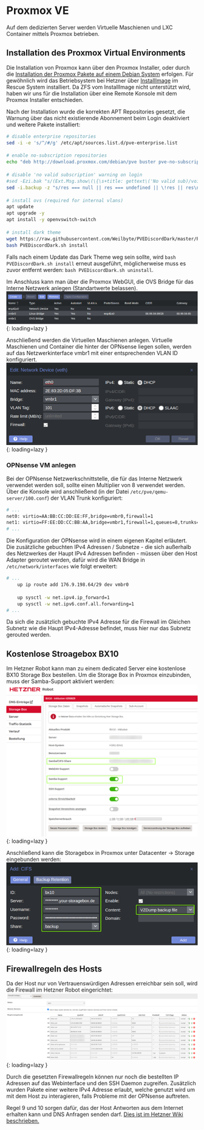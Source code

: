 # Proxmox VE
Auf dem dedizierten Server werden Virtuelle Maschienen und LXC Container mittels Proxmox betrieben.

## Installation des Proxmox Virtual Environments
Die Installation von Proxmox kann über den Proxmox Installer, oder durch die [Installation der Proxmox Pakete auf einem Debian System](https://pve.proxmox.com/wiki/Install_Proxmox_VE_on_Debian_Buster) erfolgen.
Für gewöhnlich wird das Betriebsystem bei Hetzner über [InstallImage](https://docs.hetzner.com/robot/dedicated-server/operating-systems/installimage/) im Rescue System installiert. Da ZFS vom InstallImage nicht unterstützt wird, haben wir uns für die Installation über eine Remote Konsole mit dem Proxmox Installer entschieden.

Nach der Installation wurde die korrekten APT Repositories gesetzt, die Warnung über das nicht existierende Abonnement beim Login deaktiviert und weitere Pakete installiert:
```bash
# disable enterprise repositories
sed -i -e 's/^/#/g' /etc/apt/sources.list.d/pve-enterprise.list

# enable no-subscription repositories
echo "deb http://download.proxmox.com/debian/pve buster pve-no-subscription" >> /etc/apt/sources.list.d/pve-no-subscription.list

# disable 'no valid subscription' warning on login
#sed -Ezi.bak "s/(Ext.Msg.show\(\{\s+title: gettext\('No valid sub)/void\(\{ \/\/\1/g" /usr/share/javascript/proxmox-widget-toolkit/proxmoxlib.js && systemctl restart pveproxy.service
sed -i.backup -z "s/res === null || res === undefined || \!res || res\n\t\t\t.data.status.toLowerCase() \!== 'active'/false/g" /usr/share/javascript/proxmox-widget-toolkit/proxmoxlib.js && systemctl restart pveproxy.service

# install ovs (required for internal vlans)
apt update
apt upgrade -y
apt install -y openvswitch-switch

# install dark theme
wget https://raw.githubusercontent.com/Weilbyte/PVEDiscordDark/master/PVEDiscordDark.sh
bash PVEDiscordDark.sh install
```

Falls nach einem Update das Dark Theme weg sein sollte, wird `bash PVEDiscordDark.sh install` erneut ausgeführt, möglicherweise muss es zuvor entfernt werden: `bash PVEDiscordDark.sh uninstall`.

Im Anschluss kann man über die Proxmox WebGUI, die OVS Bridge für das Interne Netzwerk anlegen (Standartwerte belassen).
![Proxmox_Networks.png](../img/setup/Proxmox_Networks.png?raw=true){: loading=lazy }

Anschließend werden die Virtuellen Maschienen anlegen. Virtuelle Maschienen und Container die hinter der OPNsense liegen sollen, werden auf das Netzwerkinterface vmbr1 mit einer entsprechenden VLAN ID konfiguriert.
![Proxmox_LXC_Network.png](../img/setup/Proxmox_LXC_Network.png?raw=true){: loading=lazy }

### OPNsense VM anlegen
Bei der OPNsense Netzwerkschnittstelle, die für das Interne Netzwerk verwendet werden soll, sollte einen Multiplier von 8 verwendet werden. Über die Konsole wird anschließend (in der Datei `/etc/pve/qemu-server/100.conf`) der VLAN Trunk konfiguriert:
```bash
# ...
net0: virtio=AA:BB:CC:DD:EE:FF,bridge=vmbr0,firewall=1
net1: virtio=FF:EE:DD:CC:BB:AA,bridge=vmbr1,firewall=1,queues=8,trunks=1-4095
# ...
```

Die Konfiguration der OPNsense wird in einem eigenen Kapitel erläutert.  
Die zusätzliche gebuchten IPv4 Adressen / Subnetze - die sich außerhalb des Netzwerkes der Haupt IPv4 Adressen befinden - müssen über den Host Adapter geroutet werden, dafür wird die WAN Bridge in `/etc/network/interfaces` wie folgt erweitert:
```bash
# ...
	up ip route add 176.9.198.64/29 dev vmbr0

	up sysctl -w net.ipv4.ip_forward=1
	up sysctl -w net.ipv6.conf.all.forwarding=1
# ...
```
Da sich die zusätzlich gebuchte IPv4 Adresse für die Firewall im Gleichen Subnetz wie die Haupt IPv4-Adresse befindet, muss hier nur das Subnetz gerouted werden.

## Kostenlose Stroagebox BX10
Im Hetzner Robot kann man zu einem dedicated Server eine kostenlose BX10 Storage Box bestellen.
Um die Storage Box in Proxmox einzubinden, muss der Samba-Support aktiviert werden:
![Hetzner_BX10.png](../img/setup/Hetzner_BX10.png?raw=true){: loading=lazy }

Anschließend kann die Storagebox in Proxmox unter Datacenter -> Storage eingebunden werden:
![Proxmox_BX10.png](../img/setup/Proxmox_BX10.png?raw=true){: loading=lazy }

## Firewallregeln des Hosts
Da der Host nur von Vertrauenswürdigen Adressen erreichbar sein soll, wird die Firewall im Hetzner Robot eingerichtet:
![Hetzner_Host_Firewall.png](../img/setup/Hetzner_Host_Firewall.png?raw=true){: loading=lazy }

Durch die gesetzten Firewallregeln können nur noch die bestellten IP Adressen auf das Webinterface und den SSH Daemon zugreifen. Zusätzlich wurden Pakete einer weitere IPv4 Adresse erlaubt, welche genutzt wird um mit dem Host zu interagieren, falls Probleme mit der OPNsense auftreten.

Regel 9 und 10 sorgen dafür, das der Host Antworten aus dem Internet erhalten kann und DNS Anfragen senden darf. [Dies ist im Hetzner Wiki beschrieben.](https://docs.hetzner.com/de/robot/dedicated-server/firewall/#ausgehende-tcp-verbindungen)
